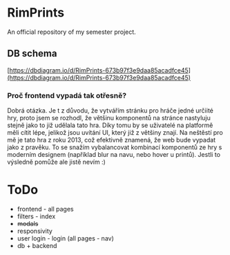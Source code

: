 # RimPrints
An official repository of my semester project.

## DB schema 
[https://dbdiagram.io/d/RimPrints-673b97f3e9daa85acadfce45](https://dbdiagram.io/d/RimPrints-673b97f3e9daa85acadfce45)

### Proč frontend vypadá tak otřesně? 
Dobrá otázka. Je t z důvodu, že vytvářím stránku pro hráče jedné určiité hry, proto jsem se rozhodl, že většinu komponentů na stránce nastyluju stejně jako to již udělala tato hra. Díky tomu by se uživatelé na platformě měli cítit lépe, jelikož jsou uvítání UI, který již z většiny znají. Na neštěstí pro mě je tato hra z roku 2013, což efektivně znamená, že web bude vypadat jako z pravěku. To se snažím vybalancovat kombinací komponentů ze hry s moderním designem (například blur na navu, nebo hover u printů).  Jestli to výsledně pomůže ale jistě nevím :)

# ToDo
- frontend - all pages
- filters - index
- ~~modals~~
- responsivity
- user login - login (all pages - nav)
- db + backend 
